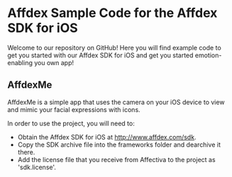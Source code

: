 Affdex Sample Code for the Affdex SDK for iOS
=============================================

Welcome to our repository on GitHub! Here you will find example code to get you started with our Affdex SDK for iOS and get you started emotion-enabling you own app!

AffdexMe
--------

AffdexMe is a simple app that uses the camera on your iOS device to view and mimic your facial expressions with icons.

In order to use the project, you will need to:
- Obtain the Affdex SDK for iOS at http://www.affdex.com/sdk.
- Copy the SDK archive file into the frameworks folder and dearchive it there.
- Add the license file that you receive from Affectiva to the project as 'sdk.license'.

